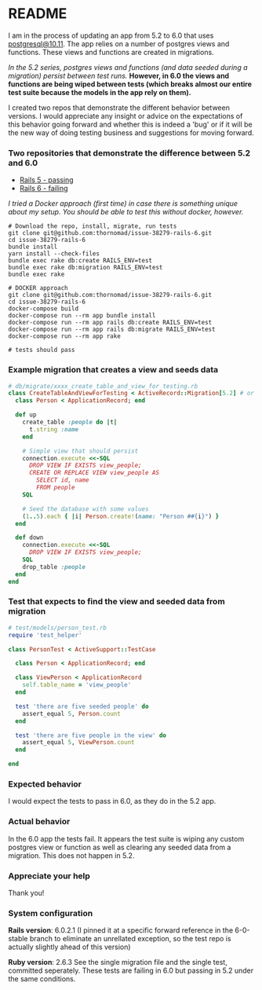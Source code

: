 
# README

I am in the process of updating an app from 5.2 to 6.0 that uses postgresql@10.11.  The app relies on a number of postgres views and functions.  These views and functions are created in migrations.

_In the 5.2 series, postgres views and functions (and data seeded during a migration) persist between test runs._  **However, in 6.0 the views and functions are being wiped between tests (which breaks almost our entire test suite because the models in the app rely on them).**

I created two repos that demonstrate the different behavior between versions.  I would appreciate any insight or advice on the expectations of this behavior going forward and whether this is indeed a 'bug' or if it will be the new way of doing testing business and suggestions for moving forward.

### Two repositories that demonstrate the difference between 5.2 and 6.0

* [Rails 5 - passing](https://github.com/thornomad/issue-38279-rails-5)
* [Rails 6 - failing](https://github.com/thornomad/issue-38279-rails-6)

_I tried a Docker approach (first time) in case there is something unique about my setup.  You should be able to test this without docker, however._

```fish
# Download the repo, install, migrate, run tests
git clone git@github.com:thornomad/issue-38279-rails-6.git
cd issue-38279-rails-6
bundle install
yarn install --check-files
bundle exec rake db:create RAILS_ENV=test
bundle exec rake db:migration RAILS_ENV=test
bundle exec rake

# DOCKER approach
git clone git@github.com:thornomad/issue-38279-rails-6.git
cd issue-38279-rails-6
docker-compose build
docker-compose run --rm app bundle install
docker-compose run --rm app rails db:create RAILS_ENV=test
docker-compose run --rm app rails db:migrate RAILS_ENV=test
docker-compose run --rm app rake

# tests should pass
```

### Example migration that creates a view and seeds data

```ruby
# db/migrate/xxxx_create_table_and_view_for_testing.rb
class CreateTableAndViewForTesting < ActiveRecord::Migration[5.2] # or [6.0] !
  class Person < ApplicationRecord; end

  def up
    create_table :people do |t|
      t.string :name
    end

    # Simple view that should persist
    connection.execute <<-SQL
      DROP VIEW IF EXISTS view_people;
      CREATE OR REPLACE VIEW view_people AS
        SELECT id, name
        FROM people
    SQL

    # Seed the database with some values
    (1..5).each { |i| Person.create!(name: "Person ##{i}") }
  end

  def down
    connection.execute <<-SQL
      DROP VIEW IF EXISTS view_people;
    SQL
    drop_table :people
  end
end
```

### Test that expects to find the view and seeded data from migration

```ruby
# test/models/person_test.rb
require 'test_helper'

class PersonTest < ActiveSupport::TestCase

  class Person < ApplicationRecord; end

  class ViewPerson < ApplicationRecord
    self.table_name = 'view_people'
  end

  test 'there are five seeded people' do
    assert_equal 5, Person.count
  end

  test 'there are five people in the view' do
    assert_equal 5, ViewPerson.count
  end

end
```

### Expected behavior
I would expect the tests to pass in 6.0, as they do in the 5.2 app.

### Actual behavior
In the 6.0 app the tests fail.  It appears the test suite is wiping any custom postgres view or function as well as clearing any seeded data from a migration.  This does not happen in 5.2.

### Appreciate your help

Thank you!

### System configuration
**Rails version**: 6.0.2.1 (I pinned it at a specific forward reference in the 6-0-stable branch to eliminate an unrellated exception, so the test repo is actually slightly ahead of this version)

**Ruby version**: 2.6.3
See the single migration file and the single test, committed seperately.  These
tests are failing in 6.0 but passing in 5.2 under the same conditions.

